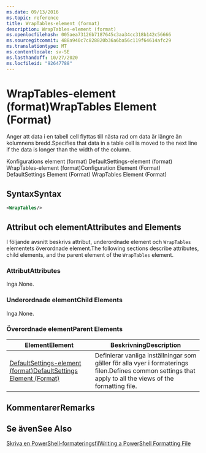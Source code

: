 ```yaml
---
ms.date: 09/13/2016
ms.topic: reference
title: WrapTables-element (format)
description: WrapTables-element (format)
ms.openlocfilehash: 005aea73126b7187645c3aa34cc318b142c56666
ms.sourcegitcommit: 488a940c7c828820b36a6ba56c119f64614afc29
ms.translationtype: MT
ms.contentlocale: sv-SE
ms.lasthandoff: 10/27/2020
ms.locfileid: "92647788"
---
```

# <a name="wraptables-element-format"></a><span data-ttu-id="51e9f-103">WrapTables-element (format)</span><span class="sxs-lookup"><span data-stu-id="51e9f-103">WrapTables Element (Format)</span></span>

<span data-ttu-id="51e9f-104">Anger att data i en tabell cell flyttas till nästa rad om data är längre än kolumnens bredd.</span><span class="sxs-lookup"><span data-stu-id="51e9f-104">Specifies that data in a table cell is moved to the next line if the data is longer than the width of the column.</span></span>

<span data-ttu-id="51e9f-105">Konfigurations element (format) DefaultSettings-element (format) WrapTables-element (format)</span><span class="sxs-lookup"><span data-stu-id="51e9f-105">Configuration Element (Format) DefaultSettings Element (Format) WrapTables Element (Format)</span></span>

## <a name="syntax"></a><span data-ttu-id="51e9f-106">Syntax</span><span class="sxs-lookup"><span data-stu-id="51e9f-106">Syntax</span></span>

```xml
<WrapTables/>
```

## <a name="attributes-and-elements"></a><span data-ttu-id="51e9f-107">Attribut och element</span><span class="sxs-lookup"><span data-stu-id="51e9f-107">Attributes and Elements</span></span>

<span data-ttu-id="51e9f-108">I följande avsnitt beskrivs attribut, underordnade element och `WrapTables` elementets överordnade element.</span><span class="sxs-lookup"><span data-stu-id="51e9f-108">The following sections describe attributes, child elements, and the parent element of the `WrapTables` element.</span></span>

### <a name="attributes"></a><span data-ttu-id="51e9f-109">Attribut</span><span class="sxs-lookup"><span data-stu-id="51e9f-109">Attributes</span></span>

<span data-ttu-id="51e9f-110">Inga.</span><span class="sxs-lookup"><span data-stu-id="51e9f-110">None.</span></span>

### <a name="child-elements"></a><span data-ttu-id="51e9f-111">Underordnade element</span><span class="sxs-lookup"><span data-stu-id="51e9f-111">Child Elements</span></span>

<span data-ttu-id="51e9f-112">Inga.</span><span class="sxs-lookup"><span data-stu-id="51e9f-112">None.</span></span>

### <a name="parent-elements"></a><span data-ttu-id="51e9f-113">Överordnade element</span><span class="sxs-lookup"><span data-stu-id="51e9f-113">Parent Elements</span></span>

|<span data-ttu-id="51e9f-114">Element</span><span class="sxs-lookup"><span data-stu-id="51e9f-114">Element</span></span>|<span data-ttu-id="51e9f-115">Beskrivning</span><span class="sxs-lookup"><span data-stu-id="51e9f-115">Description</span></span>|
|-------------|-----------------|
|[<span data-ttu-id="51e9f-116">DefaultSettings-element (format)</span><span class="sxs-lookup"><span data-stu-id="51e9f-116">DefaultSettings Element (Format)</span></span>](./defaultsettings-element-format.md)|<span data-ttu-id="51e9f-117">Definierar vanliga inställningar som gäller för alla vyer i formaterings filen.</span><span class="sxs-lookup"><span data-stu-id="51e9f-117">Defines common settings that apply to all the views of the formatting file.</span></span>|

## <a name="remarks"></a><span data-ttu-id="51e9f-118">Kommentarer</span><span class="sxs-lookup"><span data-stu-id="51e9f-118">Remarks</span></span>

## <a name="see-also"></a><span data-ttu-id="51e9f-119">Se även</span><span class="sxs-lookup"><span data-stu-id="51e9f-119">See Also</span></span>

[<span data-ttu-id="51e9f-120">Skriva en PowerShell-formateringsfil</span><span class="sxs-lookup"><span data-stu-id="51e9f-120">Writing a PowerShell Formatting File</span></span>](./writing-a-powershell-formatting-file.md)
